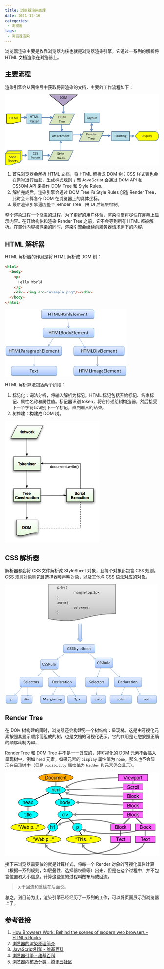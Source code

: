 ```yaml
---
title: 浏览器渲染原理
date: 2021-12-16
categories:
 - 浏览器
tags:
 - 浏览器渲染
---
```


浏览器渲染主要是依靠浏览器内核也就是浏览器渲染引擎，它通过一系列的解析将 HTML 文档渲染在浏览器上。

## 主要流程

渲染引擎会从网络层中获取将要渲染的文档，主要的工作流程如下：

![webkit-flow](./img/0002/1-webkitflow.png)

1. 首先浏览器会解析 HTML 文档，将 HTML 解析成 DOM 树；CSS 样式表也会在同时进行加载，生成样式规则；而 JavaScript 会通过 DOM API 和 CSSOM API 来操作 DOM Tree 和 Style Rules。
2. 解析完成后，渲染引擎会通过 DOM Tree 和 Style Rules 创造 Render Tree，此时会计算各个 DOM 在浏览器上的具体坐标。
3. 最后渲染引擎遍历整个 Render Tree，由 UI 后端层绘制。

整个渲染过程一个渐进的过程。为了更好的用户体验，渲染引擎将尽快在屏幕上显示内容。在开始构件和渲染 Render Tree 之前，它不会等到所有 HTML 都被解析。在部分内容被渲染的同时，渲染引擎会继续向服务器请求剩下的内容。

## HTML 解析器

HTML 解析器的作用是将 HTML 解析成 DOM 树：

```html
<html>
  <body>
    <p>
      Hello World
    </p>
    <div> <img src="example.png"/></div>
  </body>
</html>
```

![dom tree](./img/0002/2-dom-tree.png)

HTML 解析算法包括两个阶段：

1. 标记化：词法分析，将输入解析为标记。HTML 标记包括开始标记、结束标记、属性名称和属性值。标记器识别 token，将它传递给树构造器，然后接受下一个字符以识别下一个标记，直到输入的结束。
2. 树构建：构建成 DOM 树。

![HTML 解析](./img/0002/3-html-parse.png)

## CSS 解析器

解析器都会将 CSS 文件解析成 StyleSheet 对象，且每个对象都包含 CSS 规则。CSS 规则对象则包含选择器和声明对象，以及其他与 CSS 语法对应的对象。

![css 解析器](./img/0002/4-css-parse.png)

## Render Tree

在 DOM 树构建的同时，浏览器还会构建另一个树结构：呈现树。这是由可视化元素按照其显示顺序而组成的树，也是文档的可视化表示。它的作用是让您按照正确的顺序绘制内容。

Render Tree 和 DOM Tree 并不是一一对应的，非可视化的 DOM 元素不会插入呈现树中，例如 `head` 元素。如果元素的 `display` 属性值为 `none`，那么也不会显示在呈现树中（但是 `visibility` 属性值为 `hidden` 的元素仍会显示）。

![render tree](./img/0002/5-render-tree.png)

接下来浏览器需要做的就是计算样式，将每一个 Render 对象的可视化属性计算（根据一系列规则，如层叠性、选择器权重等）出来，但是在这个过程中，并不包含位置和大小信息。计算这些值的过程叫做布局或回流。

> 关于回流和重绘在后面说。

总之，到目前为止，渲染引擎已经经历了一系列的工作，可以将页面展示到浏览器上了。

## 参考链接

1. [How Browsers Work: Behind the scenes of modern web browsers - HTML5 Rocks](https://www.html5rocks.com/en/tutorials/internals/howbrowserswork/#The_order_of_processing_scripts_and_style_sheets)
2. [浏览器的渲染原理简介](https://coolshell.cn/articles/9666.html)
3. [JavaScript引擎 - 维基百科](https://zh.wiki.hancel.org/wiki/JavaScript引擎)
4. [浏览器引擎 - 维基百科](https://zh.m.wikipedia.org/wiki/%E6%B5%8F%E8%A7%88%E5%99%A8%E5%BC%95%E6%93%8E)
5. [浏览器内核及分类 - 腾讯云社区](https://cloud.tencent.com/developer/article/1679313)
